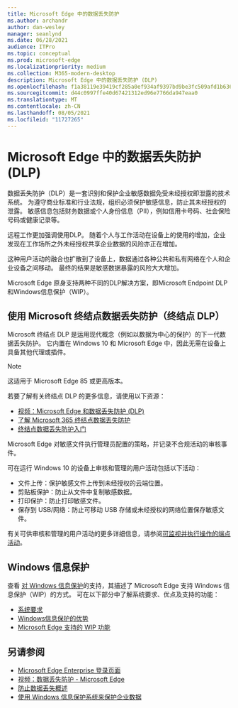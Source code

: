 ```yaml
---
title: Microsoft Edge 中的数据丢失防护
ms.author: archandr
author: dan-wesley
manager: seanlynd
ms.date: 06/28/2021
audience: ITPro
ms.topic: conceptual
ms.prod: microsoft-edge
ms.localizationpriority: medium
ms.collection: M365-modern-desktop
description: Microsoft Edge 中的数据丢失防护 (DLP)
ms.openlocfilehash: f1a38119e39419cf285a0ef934af9397bd9be3fc509afd1b63655c36aca4e143
ms.sourcegitcommit: d44c0997ffe40d67421312ed96e7766da947eaa0
ms.translationtype: MT
ms.contentlocale: zh-CN
ms.lasthandoff: 08/05/2021
ms.locfileid: "11727265"
---
```

# <a name="data-loss-prevention-dlp-in-microsoft-edge"></a>Microsoft Edge 中的数据丢失防护 (DLP)

数据丢失防护（DLP）是一套识别和保护企业敏感数据免受未经授权即泄露的技术系统。 为遵守商业标准和行业法规，组织必须保护敏感信息，防止其未经授权的泄露。 敏感信息包括财务数据或个人身份信息（PII），例如信用卡号码、社会保险号码或健康记录等。

远程工作更加强调使用DLP。 随着个人与工作活动在设备上的使用的增加，企业发现在工作场所之外未经授权共享企业数据的风险亦正在增加。

这种用户活动的融合也扩散到了设备上，数据通过各种公共和私有网络在个人和企业设备之间移动。 最终的结果是敏感数据暴露的风险大大增加。

Microsoft Edge 原身支持两种不同的DLP解决方案，即Microsoft Endpoint DLP和Windows信息保护（WIP）。

## <a name="microsoft-endpoint-data-loss-prevention-endpoint-dlp"></a>使用 Microsoft 终结点数据丢失防护（终结点 DLP）

Microsoft 终结点 DLP 是运用现代概念（例如以数据为中心的保护）的下一代数据丢失防护。 它内置在 Windows 10 和 Microsoft Edge 中，因此无需在设备上具备其他代理或插件。

> [!NOTE]
> 这适用于 Microsoft Edge 85 或更高版本。

若要了解有关终结点 DLP 的更多信息，请使用以下资源：

- [视频：Microsoft Edge 和数据丢失防护 (DLP)](microsoft-edge-video-security-dlp.md)
- [了解 Microsoft 365 终结点数据丢失防护](/microsoft-365/compliance/endpoint-dlp-learn-about?preserve-view=true&view=o365-worldwide)
- [终结点数据丢失防护入门](/microsoft-365/compliance/endpoint-dlp-getting-started?preserve-view=true&view=o365-worldwide)

Microsoft Edge 对敏感文件执行管理员配置的策略，并记录不合规活动的审核事件。

可在运行 Windows 10 的设备上审核和管理的用户活动包括以下活动：

- 文件上传：保护敏感文件上传到未经授权的云端位置。 <!-- The next 3 screenshots show a sequence where a user tries to drop a sensitive data file on to their local storage.-->
- 剪贴板保护：防止从文件中复制敏感数据。
- 打印保护：防止打印敏感文件。
- 保存到 USB/网络：防止可移动 USB 存储或未经授权的网络位置保存敏感文件。

有关可供审核和管理的用户活动的更多详细信息，请参阅[可监视并执行操作的端点活动](/microsoft-365/compliance/endpoint-dlp-learn-about?preserve-view=true&view=o365-worldwide#endpoint-activities-you-can-monitor-and-take-action-on)。

## <a name="windows-information-protection"></a>Windows 信息保护

查看 [对 Windows 信息保护](./microsoft-edge-security-windows-information-protection.md)的支持，其描述了 Microsoft Edge 支持 Windows 信息保护（WIP）的方式。 可在以下部分中了解系统要求、优点及支持的功能：

- [系统要求](./microsoft-edge-security-windows-information-protection.md#system-requirements)
- [Windows信息保护的优势](./microsoft-edge-security-windows-information-protection.md#windows-information-protection-benefits)
- [Microsoft Edge 支持的 WIP 功能](./microsoft-edge-security-windows-information-protection.md#wip-features-supported-in-microsoft-edge)

## <a name="see-also"></a>另请参阅

- [Microsoft Edge Enterprise 登录页面](https://aka.ms/EdgeEnterprise)
- [视频：数据丢失防护 - Microsoft Edge](https://www.youtube.com/watch?v=dLD04U9eTqg)
- [防止数据丢失概述](/microsoft-365/compliance/data-loss-prevention-policies?preserve-view=true&view=o365-worldwide)
- [使用 Windows 信息保护系统来保护企业数据](/windows/security/information-protection/windows-information-protection/protect-enterprise-data-using-wip)